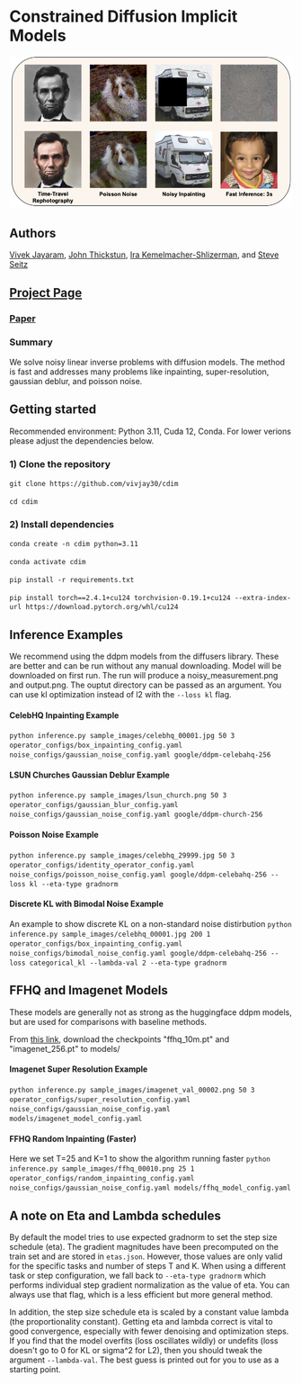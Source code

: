 # Constrained Diffusion Implicit Models
![alt text](Teaser.jpg)

## Authors
[Vivek Jayaram](http://www.vivekjayaram.com/), [John Thickstun](https://johnthickstun.com/), [Ira Kemelmacher-Shlizerman](https://homes.cs.washington.edu/~kemelmi/), and [Steve Seitz](https://homes.cs.washington.edu/~seitz/)

## [Project Page](https://grail.cs.washington.edu/projects/cdim/)

### [Paper](https://arxiv.org/abs/2411.00359)

### Summary
We solve noisy linear inverse problems with diffusion models. The method is fast and addresses many problems like inpainting, super-resolution, gaussian deblur, and poisson noise. 


## Getting started 

Recommended environment: Python 3.11, Cuda 12, Conda. For lower verions please adjust the dependencies below.

### 1) Clone the repository

```
git clone https://github.com/vivjay30/cdim

cd cdim
```

### 2) Install dependencies

```
conda create -n cdim python=3.11

conda activate cdim

pip install -r requirements.txt

pip install torch==2.4.1+cu124 torchvision-0.19.1+cu124 --extra-index-url https://download.pytorch.org/whl/cu124
```

## Inference Examples
We recommend using the ddpm models from the diffusers library. These are better and can be run without any manual downloading. Model will be downloaded on first run. The run will produce a noisy_measurement.png and output.png. The ouptut directory can be passed as an argument. You can use kl optimization instead of l2 with the `--loss kl` flag.

#### CelebHQ Inpainting Example

`python inference.py sample_images/celebhq_00001.jpg 50 3 operator_configs/box_inpainting_config.yaml noise_configs/gaussian_noise_config.yaml google/ddpm-celebahq-256`
 
#### LSUN Churches Gaussian Deblur Example
`python inference.py sample_images/lsun_church.png 50 3 operator_configs/gaussian_blur_config.yaml noise_configs/gaussian_noise_config.yaml google/ddpm-church-256`
 
#### Poisson Noise Example
`python inference.py sample_images/celebhq_29999.jpg 50 3 operator_configs/identity_operator_config.yaml noise_configs/poisson_noise_config.yaml google/ddpm-celebahq-256 --loss kl --eta-type gradnorm`

#### Discrete KL with Bimodal Noise Example
An example to show discrete KL on a non-standard noise distirbution
`python inference.py sample_images/celebhq_00001.jpg 200 1 operator_configs/box_inpainting_config.yaml noise_configs/bimodal_noise_config.yaml google/ddpm-celebahq-256 --loss categorical_kl --lambda-val 2 --eta-type gradnorm`
 
## FFHQ and Imagenet Models
These models are generally not as strong as the huggingface ddpm models, but are used for comparisons with baseline methods.

From [this link](https://drive.google.com/drive/folders/1jElnRoFv7b31fG0v6pTSQkelbSX3xGZh?usp=sharing), download the checkpoints "ffhq_10m.pt" and "imagenet_256.pt" to models/

#### Imagenet Super Resolution Example
`python inference.py sample_images/imagenet_val_00002.png 50 3 operator_configs/super_resolution_config.yaml noise_configs/gaussian_noise_config.yaml models/imagenet_model_config.yaml`

#### FFHQ Random Inpainting (Faster)
Here we set T=25 and K=1 to show the algorithm running faster
`python inference.py sample_images/ffhq_00010.png 25 1 operator_configs/random_inpainting_config.yaml noise_configs/gaussian_noise_config.yaml models/ffhq_model_config.yaml`

## A note on Eta and Lambda schedules
By default the model tries to use expected gradnorm to set the step size schedule (eta). The gradient magnitudes have been precomputed on the train set and are stored in `etas.json`. However, those values are only valid for the specific tasks and number of steps T and K. When using a different task or step configuration, we fall back to `--eta-type gradnorm` which performs individual step gradient normalization as the value of eta. You can always use that flag, which is a less efficient but more general method.

In addition, the step size schedule eta is scaled by a constant value lambda (the proportionality constant). Getting eta and lambda correct is vital to good convergence, especially with fewer denoising and optimization steps. If you find that the model overfits (loss oscillates wildly) or undefits (loss doesn't go to 0 for KL or sigma^2 for L2), then you should tweak the argument `--lambda-val`. The best guess is printed out for you to use as a starting point.

